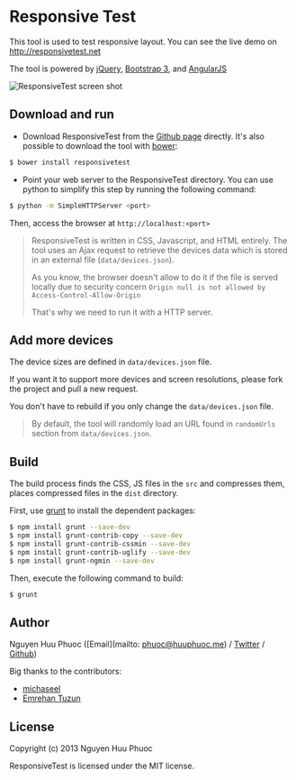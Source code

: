 # Responsive Test

This tool is used to test responsive layout.
You can see the live demo on http://responsivetest.net

The tool is powered by [jQuery](http://jquery.com), [Bootstrap 3](http://getbootstrap.com), and [AngularJS](http://angularjs.org)

![ResponsiveTest screen shot](img/demo.gif)

## Download and run

* Download ResponsiveTest from the [Github page](http://github.com/nghuuphuoc/responsivetest) directly.
It's also possible to download the tool with [bower](http://bower.io):

```bash
$ bower install responsivetest
```

* Point your web server to the ResponsiveTest directory.
You can use python to simplify this step by running the following command:

```bash
$ python -m SimpleHTTPServer <port>
```

Then, access the browser at ```http://localhost:<port>```

> ResponsiveTest is written in CSS, Javascript, and HTML entirely.
> The tool uses an Ajax request to retrieve the devices data which is stored in an external file (```data/devices.json```).
>
> As you know, the browser doesn't allow to do it if the file is served locally due to security concern
> ```Origin null is not allowed by Access-Control-Allow-Origin```
>
> That's why we need to run it with a HTTP server.

## Add more devices

The device sizes are defined in ```data/devices.json``` file.

If you want it to support more devices and screen resolutions, please fork the project and pull a new request.

You don't have to rebuild if you only change the ```data/devices.json``` file.

> By default, the tool will randomly load an URL found in ```randomUrls``` section from ```data/devices.json```.

## Build

The build process finds the CSS, JS files in the ```src``` and compresses them, places compressed files in the ```dist``` directory.

First, use [grunt](http://gruntjs.com) to install the dependent packages:

```bash
$ npm install grunt --save-dev
$ npm install grunt-contrib-copy --save-dev
$ npm install grunt-contrib-cssmin --save-dev
$ npm install grunt-contrib-uglify --save-dev
$ npm install grunt-ngmin --save-dev
```

Then, execute the following command to build:

```bash
$ grunt
```

## Author

Nguyen Huu Phuoc ([Email](mailto: phuoc@huuphuoc.me) / [Twitter](http://twitter.com/nghuuphuoc) / [Github](http://github.com/nghuuphuoc))

Big thanks to the contributors:

* [michaseel](https://github.com/michaseel)
* [Emrehan Tuzun](https://github.com/emrehan)

## License

Copyright (c) 2013 Nguyen Huu Phuoc

ResponsiveTest is licensed under the MIT license.
